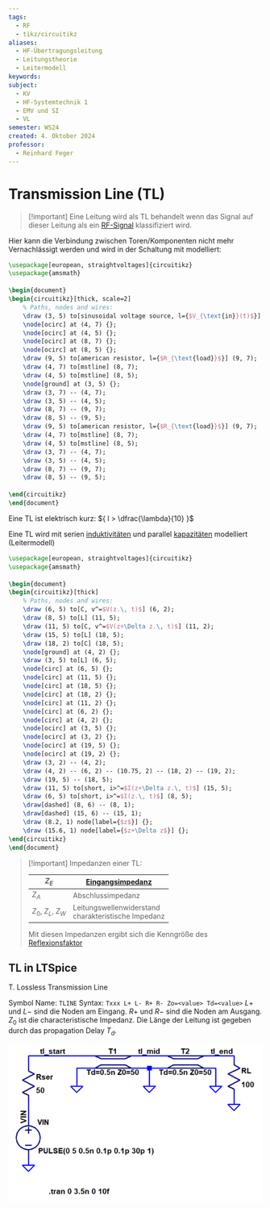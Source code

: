 ```yaml
---
tags:
  - RF
  - tikz/circuitikz
aliases:
  - HF-Übertragungsleitung
  - Leitungstheorie
  - Leitermodell
keywords: 
subject:
  - KV
  - HF-Systemtechnik 1
  - EMV und SI
  - VL
semester: WS24
created: 4. Oktober 2024
professor:
  - Reinhard Feger
---
```

 

# Transmission Line (TL)

> [!important] Eine Leitung wird als TL behandelt wenn das Signal auf dieser Leitung als ein [RF-Signal](RF-Signal.md) klassifiziert wird.

Hier kann die Verbindung zwischen Toren/Komponenten nicht mehr Vernachlässigt werden und wird in der Schaltung mit modelliert:

```tikz
\usepackage[european, straightvoltages]{circuitikz}
\usepackage{amsmath}

\begin{document}
\begin{circuitikz}[thick, scale=2]
	% Paths, nodes and wires:
	\draw (3, 5) to[sinusoidal voltage source, l={$V_{\text{in}}(t)$}] (3, 7);
	\node[ocirc] at (4, 7) {};
	\node[ocirc] at (4, 5) {};
	\node[ocirc] at (8, 7) {};
	\node[ocirc] at (8, 5) {};
	\draw (9, 5) to[american resistor, l={$R_{\text{load}}$}] (9, 7);
	\draw (4, 7) to[mstline] (8, 7);
	\draw (4, 5) to[mstline] (8, 5);
	\node[ground] at (3, 5) {};
	\draw (3, 7) -- (4, 7);
	\draw (3, 5) -- (4, 5);
	\draw (8, 7) -- (9, 7);
	\draw (8, 5) -- (9, 5);
	\draw (9, 5) to[american resistor, l={$R_{\text{load}}$}] (9, 7);
	\draw (4, 7) to[mstline] (8, 7);
	\draw (4, 5) to[mstline] (8, 5);
	\draw (3, 7) -- (4, 7);
	\draw (3, 5) -- (4, 5);
	\draw (8, 7) -- (9, 7);
	\draw (8, 5) -- (9, 5);

\end{circuitikz}
\end{document}
```


Eine TL ist elektrisch kurz: ${ l > \dfrac{\lambda}{10} }$

Eine TL wird mit serien [induktivitäten](../Elektrotechnik/Induktivitäten.md) und parallel [kapazitäten](../Elektrotechnik/Kapazität.md) modelliert (Leitermodell)

```tikz
\usepackage[european, straightvoltages]{circuitikz}
\usepackage{amsmath}

\begin{document}
\begin{circuitikz}[thick]
	% Paths, nodes and wires:
	\draw (6, 5) to[C, v^=$V(z.\, t)$] (6, 2);
	\draw (8, 5) to[L] (11, 5);
	\draw (11, 5) to[C, v^=$V(z+\Delta z.\, t)$] (11, 2);
	\draw (15, 5) to[L] (18, 5);
	\draw (18, 2) to[C] (18, 5);
	\node[ground] at (4, 2) {};
	\draw (3, 5) to[L] (6, 5);
	\node[circ] at (6, 5) {};
	\node[circ] at (11, 5) {};
	\node[circ] at (18, 5) {};
	\node[circ] at (18, 2) {};
	\node[circ] at (11, 2) {};
	\node[circ] at (6, 2) {};
	\node[circ] at (4, 2) {};
	\node[ocirc] at (3, 5) {};
	\node[ocirc] at (3, 2) {};
	\node[ocirc] at (19, 5) {};
	\node[ocirc] at (19, 2) {};
	\draw (3, 2) -- (4, 2);
	\draw (4, 2) -- (6, 2) -- (10.75, 2) -- (18, 2) -- (19, 2);
	\draw (19, 5) -- (18, 5);
	\draw (11, 5) to[short, i>^=$I(z+\Delta z.\, t)$] (15, 5);
	\draw (6, 5) to[short, i>^=$I(z.\, t)$] (8, 5);
	\draw[dashed] (8, 6) -- (8, 1);
	\draw[dashed] (15, 6) -- (15, 1);
	\draw (8.2, 1) node[label={$z$}] {};
	\draw (15.6, 1) node[label={$z+\Delta z$}] {};
\end{circuitikz}
\end{document}
```

> [!important] Impedanzen einer TL:
> 
> | $Z_{E}$                   | [Eingangsimpedanz](Eingangsimpedanz.md)                                                                    |
> | -------------- | ------------------------------------------------------- |
> | $Z_{A}$                   | Abschlussimpedanz                                                                  |
> | $Z_{0}$, $Z_{L}$, $Z_{W}$ | Leitungswellenwiderstand <br>charakteristische Impedanz |
> 
> Mit diesen Impedanzen ergibt sich die Kenngröße des [Reflexionsfaktor](Reflexionsfaktor.md)


## TL in LTSpice

T. Lossless Transmission Line

Symbol Name: `TLINE`
Syntax: `Txxx L+ L- R+ R- Zo=<value> Td=<value>`
$L+$ und $L-$ sind die Noden am Eingang.
$R+$ und $R-$ sind die Noden am Ausgang.
$Z_{0}$ ist die characteristische Impedanz.
Die Länge der Leitung ist gegeben durch das propagation Delay $T_{d}$.


![invert_dark](assets/LTSpiceTL.png)
